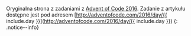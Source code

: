 Oryginalna strona z zadaniami z [Advent of Code 2016](http://adventofcode.com/2016). Zadanie z artykułu dostępne jest pod adresem [http://adventofcode.com/2016/day/{{ include.day }}](http://adventofcode.com/2016/day/{{ include.day }})
{: .notice--info}
